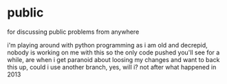 # public
for discussing public problems from anywhere

i'm playing around with python programming as i am old and decrepid,
nobody is working on me with this so the only code pushed you'll see for a while,
are when i get paranoid about loosing my changes and want to back this up,
could i use another branch, yes, will i? not after what happened in 2013
